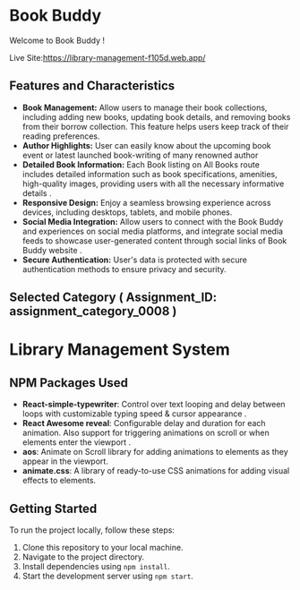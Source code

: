 # Book Buddy

Welcome to Book Buddy !

Live Site:https://library-management-f105d.web.app/

## Features and Characteristics
- **Book Management:** Allow users to manage their book collections, including adding new books, updating book details, and removing books from their borrow collection. This feature helps users keep track of their reading  preferences.
- **Author Highlights:** User can easily know about the upcoming book event or latest launched book-writing of many renowned author 
- **Detailed Book Information:** Each Book listing on All Books route includes detailed information such as book  specifications, amenities, high-quality images, providing users with all the necessary informative details .
- **Responsive Design:** Enjoy a seamless browsing experience across devices, including desktops, tablets, and mobile phones.
- **Social Media Integration:** Allow users to connect with the Book Buddy and experiences on social media platforms, and integrate social media feeds to showcase user-generated content through social links of Book Buddy website .
- **Secure Authentication:** User's data is protected with secure authentication methods to ensure privacy and security.

## Selected Category (  Assignment_ID: assignment_category_0008 )
# Library Management System


## NPM Packages Used
- **React-simple-typewriter**: Control over text looping and delay between loops with customizable typing speed & cursor appearance .
- **React Awesome reveal**:  Configurable delay and duration for each animation. Also support for triggering animations on scroll or when elements enter the viewport .
- **aos**: Animate on Scroll library for adding animations to elements as they appear in the viewport.
- **animate.css**: A library of ready-to-use CSS animations for adding visual effects to elements.


## Getting Started
To run the project locally, follow these steps:
1. Clone this repository to your local machine.
2. Navigate to the project directory.
3. Install dependencies using `npm install`.
4. Start the development server using `npm start`.

